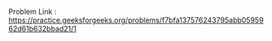 Problem Link : https://practice.geeksforgeeks.org/problems/f7bfa137576243795abb0595962d61b632bbad21/1